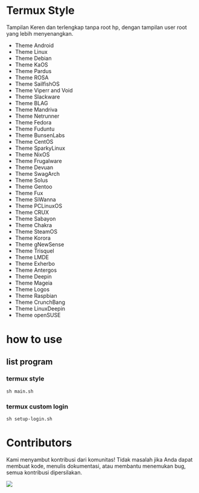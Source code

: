 # Termux Style
Tampilan Keren dan terlengkap tanpa root hp, dengan tampilan user root yang lebih menyenangkan.

- Theme Android
- Theme Linux
- Theme Debian
- Theme KaOS
- Theme Pardus
- Theme ROSA
- Theme SailfishOS
- Theme Viperr and Void
- Theme Slackware
- Theme BLAG
- Theme Mandriva
- Theme Netrunner
- Theme Fedora
- Theme Fuduntu
- Theme BunsenLabs
- Theme CentOS
- Theme SparkyLinux
- Theme NixOS
- Theme Frugalware
- Theme Devuan
- Theme SwagArch
- Theme Solus
- Theme Gentoo
- Theme Fux
- Theme SiWanna
- Theme PCLinuxOS
- Theme CRUX
- Theme Sabayon
- Theme Chakra
- Theme SteamOS
- Theme Korora
- Theme gNewSense
- Theme Trisquel
- Theme LMDE
- Theme Exherbo
- Theme Antergos
- Theme Deepin
- Theme Mageia
- Theme Logos
- Theme Raspbian
- Theme CrunchBang
- Theme LinuxDeepin
- Theme openSUSE

# how to use

## list program

### termux style
```shell
sh main.sh
```

### termux custom login
```shell
sh setup-login.sh
```

# Contributors
Kami menyambut kontribusi dari komunitas! Tidak masalah jika Anda dapat membuat kode, menulis dokumentasi, atau membantu menemukan bug,
semua kontribusi dipersilakan.

<a href="https://github.com/ryugenxd/Termux-style/graphs/contributors">
  <img src="https://contrib.rocks/image?repo=ryugenxd/Termux-style" />
</a>
